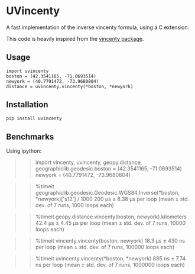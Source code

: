 # UVincenty

A fast implementation of the inverse vincenty formula, using a C extension.

This code is heavily inspired from the [vincenty package](https://github.com/maurycyp/vincenty).

## Usage
```
import uvincenty
boston = (42.3541165, -71.0693514)
newyork = (40.7791472, -73.9680804)
distance = uvincenty.vincenty(*boston, *newyork)
```

## Installation
```bash
pip install uvincenty
```

## Benchmarks
Using ipython:
>> import vincenty, uvincenty, geopy.distance, geographiclib.geodesic
>> boston = (42.3541165, -71.0693514)
>> newyork = (40.7791472, -73.9680804)

>> %timeit geographiclib.geodesic.Geodesic.WGS84.Inverse(*boston, *newyork)['s12'] / 1000
200 µs ± 8.38 µs per loop (mean ± std. dev. of 7 runs, 1000 loops each)

>> %timeit geopy.distance.vincenty(boston, newyork).kilometers
42.4 µs ± 4.45 µs per loop (mean ± std. dev. of 7 runs, 10000 loops each)

>> %timeit vincenty.vincenty(boston, newyork)
18.3 µs ± 430 ns per loop (mean ± std. dev. of 7 runs, 100000 loops each)

>> %timeit uvincenty.vincenty(*boston, *newyork)
885 ns ± 7.74 ns per loop (mean ± std. dev. of 7 runs, 1000000 loops each)
